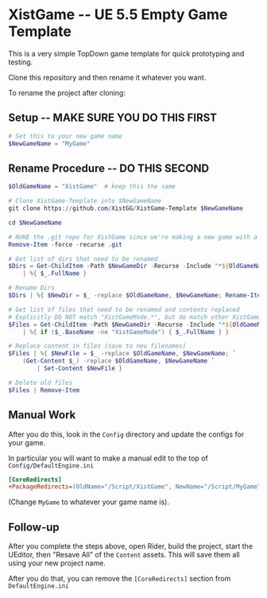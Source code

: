 # XistGame -- UE 5.5 Empty Game Template

This is a very simple TopDown game template for quick prototyping and testing.

Clone this repository and then rename it whatever you want.

To rename the project after cloning:

## Setup -- MAKE SURE YOU DO THIS FIRST

```powershell
# Set this to your new game name
$NewGameName = "MyGame"
```

## Rename Procedure -- DO THIS SECOND

```powershell
$OldGameName = "XistGame"  # keep this the same

# Clone XistGame-Template into $NewGameName
git clone https://github.com/XistGG/XistGame-Template $NewGameName

cd $NewGameName

# NUKE the .git repo for XistGame since we're making a new game with a new repo
Remove-Item -force -recurse .git

# Get list of dirs that need to be renamed
$Dirs = Get-ChildItem -Path $NewGameDir -Recurse -Include "*${OldGameName}*" -Dir `
	| %{ $_.FullName }

# Rename Dirs
$Dirs | %{ $NewDir = $_ -replace $OldGameName, $NewGameName; Rename-Item $_ $NewDir }

# Get list of files that need to be renamed and contents replaced
# Explicitly DO NOT match "XistGameMode.*", but do match other XistGame files
$Files = Get-ChildItem -Path $NewGameDir -Recurse -Include "*${OldGameName}*" -File `
	| %{ if ($_.BaseName -ne "XistGameMode") { $_.FullName } }

# Replace content in files (save to new filenames)
$Files | %{ $NewFile = $_ -replace $OldGameName, $NewGameName; `
	(Get-Content $_) -replace $OldGameName, $NewGameName `
		| Set-Content $NewFile }

# Delete old files
$Files | Remove-Item
```

## Manual Work

After you do this, look in the `Config` directory and update the configs for your game.

In particular you will want to make a manual edit to the top of `Config/DefaultEngine.ini`

```ini
[CoreRedirects]
+PackageRedirects=(OldName="/Script/XistGame", NewName="/Script/MyGame", MatchSubstring=true)
```

(Change `MyGame` to whatever your game name is).

## Follow-up

After you complete the steps above, open Rider, build the project, start the UEditor,
then "Resave All" of the `Content` assets.  This will save them all using your new
project name.

After you do that, you can remove the `[CoreRedirects]` section from `DefaultEngine.ini`
